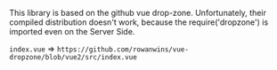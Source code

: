 This library is based on the github vue drop-zone. Unfortunately, their compiled distribution doesn't work, because the require('dropzone') is imported even on the Server Side.

`index.vue` => `https://github.com/rowanwins/vue-dropzone/blob/vue2/src/index.vue`